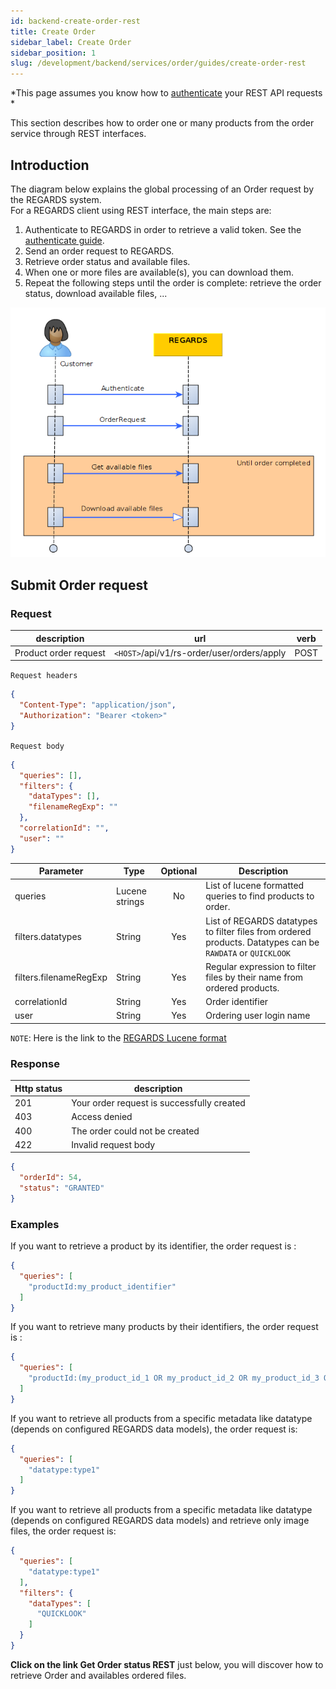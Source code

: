 ```yaml
---
id: backend-create-order-rest
title: Create Order
sidebar_label: Create Order
sidebar_position: 1
slug: /development/backend/services/order/guides/create-order-rest
---
```


*This page assumes you know how to [authenticate](../../../authentication/api-guides/rest/authent-oauth2.mdx) your REST
API requests *

This section describes how to order one or many products from the order service through REST interfaces.

## Introduction

The diagram below explains the global processing of an Order request by the REGARDS system.  
For a REGARDS client using REST interface, the main steps are:

1. Authenticate to REGARDS in order to retrieve a valid token. See the
   [authenticate guide](../../../authentication/api-guides/rest/authent-oauth2.mdx).
1. Send an order request to REGARDS.
1. Retrieve order status and available files.
1. When one or more files are available(s), you can download them.
1. Repeat the following steps until the order is complete: retrieve the order status, download available files, ...

![sequence](../../src/restore-request-nominal-rest.png)

## Submit Order request

### Request

| description           | url                                        | verb |
|-----------------------|--------------------------------------------|------|
| Product order request | `<HOST>`/api/v1/rs-order/user/orders/apply | POST |

`Request headers`

```json
{
  "Content-Type": "application/json",
  "Authorization": "Bearer <token>"
}
```

`Request body`

```json
{
  "queries": [],
  "filters": {
    "dataTypes": [],
    "filenameRegExp": ""
  },
  "correlationId": "",
  "user": ""
}
```

| Parameter              | Type           | Optional | Description                                                                                                |
 |------------------------|----------------|:--------:|------------------------------------------------------------------------------------------------------------|
| queries                | Lucene strings |    No    | List of lucene formatted queries to find products to order.                                                |
| filters.datatypes      | String         |   Yes    | List of REGARDS datatypes to filter files from ordered products. Datatypes can be `RAWDATA` or `QUICKLOOK` |
| filters.filenameRegExp | String         |   Yes    | Regular expression to filter files by their name from ordered products.                                    |
| correlationId          | String         |   Yes    | Order identifier                                                                                           |
| user                   | String         |   Yes    | Ordering user login name                                                                                   |

`NOTE`: Here is the link to
the [REGARDS Lucene format](https://regardsoss.github.io/docs/development/appendices/lucene-query/)

### Response

| Http status | description                                |
|-------------|--------------------------------------------|
| 201         | Your order request is successfully created |
| 403         | Access denied                              |
| 400         | The order could not be created             |
| 422         | Invalid request body                       |

```json
{
  "orderId": 54,
  "status": "GRANTED"
}
```

### Examples

If you want to retrieve a product by its identifier, the order request is :

```json
{
  "queries": [
    "productId:my_product_identifier"
  ]
}
```

If you want to retrieve many products by their identifiers, the order request is :

```json
{
  "queries": [
    "productId:(my_product_id_1 OR my_product_id_2 OR my_product_id_3 OR my_product_id_4)"
  ]
}
```

If you want to retrieve all products from a specific metadata like datatype (depends on configured REGARDS data models),
the order request is:

```json
{
  "queries": [
    "datatype:type1"
  ]
}
```

If you want to retrieve all products from a specific metadata like datatype (depends on configured REGARDS data models)
and retrieve only image files, the order request is:

```json
{
  "queries": [
    "datatype:type1"
  ],
  "filters": {
    "dataTypes": [
      "QUICKLOOK"
    ]
  }
}
```

**Click on the link Get Order status REST** just below, you will discover how to retrieve Order and availables ordered
files.

